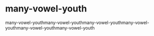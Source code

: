 # many-vowel-youth
many-vowel-youthmany-vowel-youthmany-vowel-youthmany-vowel-youthmany-vowel-youthmany-vowel-youth
